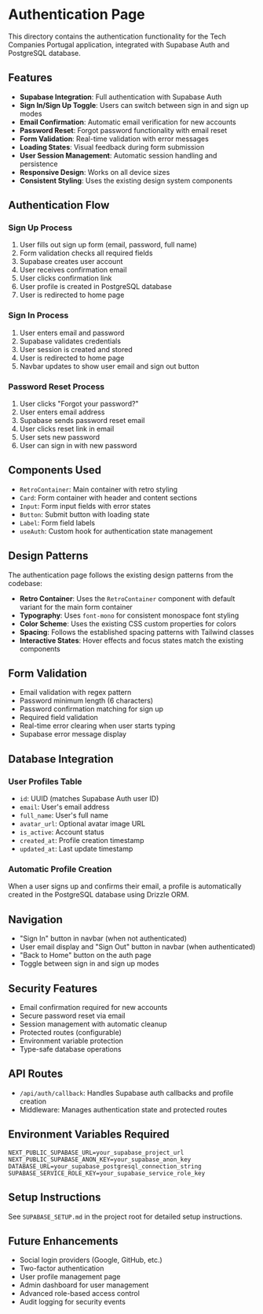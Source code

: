 # Authentication Page

This directory contains the authentication functionality for the Tech Companies Portugal application, integrated with Supabase Auth and PostgreSQL database.

## Features

- **Supabase Integration**: Full authentication with Supabase Auth
- **Sign In/Sign Up Toggle**: Users can switch between sign in and sign up modes
- **Email Confirmation**: Automatic email verification for new accounts
- **Password Reset**: Forgot password functionality with email reset
- **Form Validation**: Real-time validation with error messages
- **Loading States**: Visual feedback during form submission
- **User Session Management**: Automatic session handling and persistence
- **Responsive Design**: Works on all device sizes
- **Consistent Styling**: Uses the existing design system components

## Authentication Flow

### Sign Up Process
1. User fills out sign up form (email, password, full name)
2. Form validation checks all required fields
3. Supabase creates user account
4. User receives confirmation email
5. User clicks confirmation link
6. User profile is created in PostgreSQL database
7. User is redirected to home page

### Sign In Process
1. User enters email and password
2. Supabase validates credentials
3. User session is created and stored
4. User is redirected to home page
5. Navbar updates to show user email and sign out button

### Password Reset Process
1. User clicks "Forgot your password?"
2. User enters email address
3. Supabase sends password reset email
4. User clicks reset link in email
5. User sets new password
6. User can sign in with new password

## Components Used

- `RetroContainer`: Main container with retro styling
- `Card`: Form container with header and content sections
- `Input`: Form input fields with error states
- `Button`: Submit button with loading state
- `Label`: Form field labels
- `useAuth`: Custom hook for authentication state management

## Design Patterns

The authentication page follows the existing design patterns from the codebase:

- **Retro Container**: Uses the `RetroContainer` component with default variant for the main form container
- **Typography**: Uses `font-mono` for consistent monospace font styling
- **Color Scheme**: Uses the existing CSS custom properties for colors
- **Spacing**: Follows the established spacing patterns with Tailwind classes
- **Interactive States**: Hover effects and focus states match the existing components

## Form Validation

- Email validation with regex pattern
- Password minimum length (6 characters)
- Password confirmation matching for sign up
- Required field validation
- Real-time error clearing when user starts typing
- Supabase error message display

## Database Integration

### User Profiles Table
- `id`: UUID (matches Supabase Auth user ID)
- `email`: User's email address
- `full_name`: User's full name
- `avatar_url`: Optional avatar image URL
- `is_active`: Account status
- `created_at`: Profile creation timestamp
- `updated_at`: Last update timestamp

### Automatic Profile Creation
When a user signs up and confirms their email, a profile is automatically created in the PostgreSQL database using Drizzle ORM.

## Navigation

- "Sign In" button in navbar (when not authenticated)
- User email display and "Sign Out" button in navbar (when authenticated)
- "Back to Home" button on the auth page
- Toggle between sign in and sign up modes

## Security Features

- Email confirmation required for new accounts
- Secure password reset via email
- Session management with automatic cleanup
- Protected routes (configurable)
- Environment variable protection
- Type-safe database operations

## API Routes

- `/api/auth/callback`: Handles Supabase auth callbacks and profile creation
- Middleware: Manages authentication state and protected routes

## Environment Variables Required

```env
NEXT_PUBLIC_SUPABASE_URL=your_supabase_project_url
NEXT_PUBLIC_SUPABASE_ANON_KEY=your_supabase_anon_key
DATABASE_URL=your_supabase_postgresql_connection_string
SUPABASE_SERVICE_ROLE_KEY=your_supabase_service_role_key
```

## Setup Instructions

See `SUPABASE_SETUP.md` in the project root for detailed setup instructions.

## Future Enhancements

- Social login providers (Google, GitHub, etc.)
- Two-factor authentication
- User profile management page
- Admin dashboard for user management
- Advanced role-based access control
- Audit logging for security events